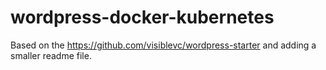 # wordpress-docker-kubernetes
Based on the https://github.com/visiblevc/wordpress-starter and adding a smaller readme file.
